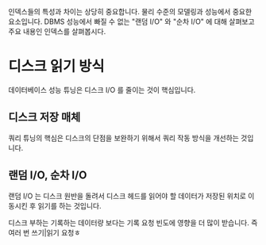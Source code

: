 인덱스들의 특성과 차이는 상당히 중요합니다. 물리 수준의 모델링과 성능에서 중요한 요소입니다. DBMS 성능에서 빠질 수 없는 "랜덤 I/O" 와 "순차 I/O" 에 대해 살펴보고 주요 내용인 인덱스를 살펴봅시다.

# 디스크 읽기 방식
데이터베이스 성능 튜닝은 디스크 I/O 를 줄이는 것이 핵심입니다.

## 디스크 저장 매체
쿼리 튜닝의 핵심은 디스크의 단점을 보완하기 위해서 쿼리 작동 방식을 개선하는 것입니다.

## 랜덤 I/O, 순차 I/O
랜덤 I/O 는 디스크 원반을 돌려서 디스크 헤드를 읽어야 할 데이터가 저장된 위치로 이동시킨 후 읽기를 하는 것입니다. 

디스크 부하는 기록하는 데이터량 보다는 기록 요청 빈도에 영향을 더 많이 받습니다. 즉 여러 번 쓰기|읽기 요청ㅎ
<!--stackedit_data:
eyJoaXN0b3J5IjpbMTAyNjA0OTA1MSwxMTg3ODQ4NTEsNzUwOT
k1MzAxLC00NzcwMTYwNTMsMTkwMjkwNTAxNF19
-->